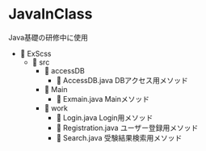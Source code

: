 # JavaInClass
Java基礎の研修中に使用

- 📁 ExScss
    - 📁 src
        - 📁 accessDB
            - 📄 AccessDB.java
                  DBアクセス用メソッド
        - 📁 Main
            - 📄 Exmain.java
                  Mainメソッド
        - 📁 work
            - 📄 Login.java
                  Login用メソッド
            - 📄 Registration.java
                  ユーザー登録用メソッド
            - 📄 Search.java
                  受験結果検索用メソッド

